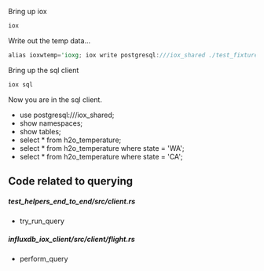 
Bring up iox
```rust
iox
```

Write out the temp data...
```rust
alias ioxwtemp='ioxg; iox write postgresql:///iox_shared ./test_fixtures/lineproto/temperature.lp --host http://localhost:8081'
```

Bring up the sql client
```rust
iox sql
```

Now you are in the sql client.

* use postgresql:///iox_shared;
* show namespaces;
* show tables;
* select * from h2o_temperature;
* select * from h2o_temperature where state = 'WA';
* select * from h2o_temperature where state = 'CA';

## Code related to querying

##### test_helpers_end_to_end/src/client.rs

* try_run_query

##### influxdb_iox_client/src/client/flight.rs

* perform_query
